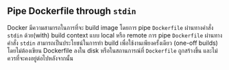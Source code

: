 ## Pipe Dockerfile through `stdin`

Docker มีความสามารถในการที่จะ build image โดยการ pipe `Dockerfile` ผ่านทางคำสั่ง `stdin` ด้วย(with) build context แบบ local หรือ remote การ pipe `Dockerfile` ผ่านทางคำสั่ง `stdin` สามารถเป็นประโยชน์ในการทำ build เพื่อใช้งานเพียงครั้งเดียว (one-off builds) โดยไม่ต้องเขียน Dockerfile ลงใน disk หรือในสถานการณ์ที่ `Dockerfile` ถูกสร้างขึ้น และไม่ควรที่จะคงอยู่ต่อไปหลังจากนั้น